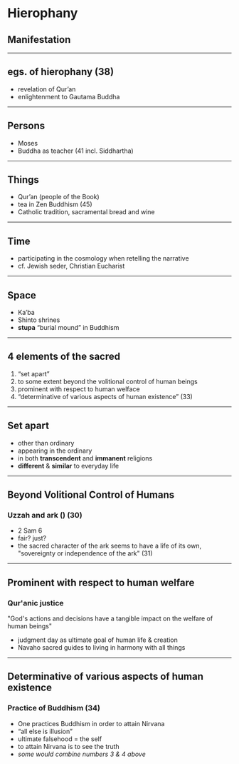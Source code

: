

# Hierophany
## Manifestation

---


## egs. of hierophany (38)

- revelation of Qur’an
- enlightenment to Gautama Buddha

---

## Persons

- Moses
- Buddha as teacher (41 incl. Siddhartha)


---

## Things

- Qur’an (people of the Book)
- tea in Zen Buddhism (45)
- Catholic tradition, sacramental bread and wine

---

## Time

- participating in the cosmology when retelling the narrative
- cf. Jewish seder, Christian Eucharist


---

## Space

- Ka’ba
- Shinto shrines
- **stupa** “burial mound” in Buddhism


----

## 4 elements of the sacred

1.  “set apart”
2.  to some extent beyond the volitional control of human beings
3.  prominent with respect to human welface
4.  “determinative of various aspects of human existence” (33)

----

## Set apart

- other than ordinary
- appearing in the ordinary
- in both **transcendent** and **immanent** religions
- **different** & **similar** to everyday life

---

## Beyond Volitional Control of Humans
### Uzzah and ark () (30)

- 2 Sam 6
- fair? just? 
- the sacred character of the ark seems to have a life of its own, "sovereignty or independence of the ark" (31)


 ---

## Prominent with respect to human welfare
### Qur'anic justice

"God's actions and decisions have a tangible impact on the welfare of human beings"

- judgment day as ultimate goal of human life & creation
- Navaho sacred guides to living in harmony with all things

---

## Determinative of various aspects of human existence
### Practice of Buddhism (34)

- One practices Buddhism in order to attain Nirvana
- “all else is illusion”
- ultimate falsehood = the self
- to attain Nirvana is to see the truth
- *some would combine numbers 3 & 4 above*


